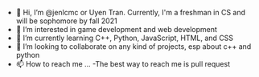 - 👋 Hi, I’m @jenlcmc or Uyen Tran. Currently, I'm a freshman in CS and will be sophomore by fall 2021
- 👀 I’m interested in game development and web development
- 🌱 I’m currently learning C++, Python, JavaScript, HTML, and CSS
- 💞️ I’m looking to collaborate on any kind of projects, esp about c++ and python
- 📫 How to reach me ...
  -The best way to reach me is pull request

<!---
jenlcmc/jenlcmc is a ✨ special ✨ repository because its `README.md` (this file) appears on your GitHub profile.
You can click the Preview link to take a look at your changes.
--->
